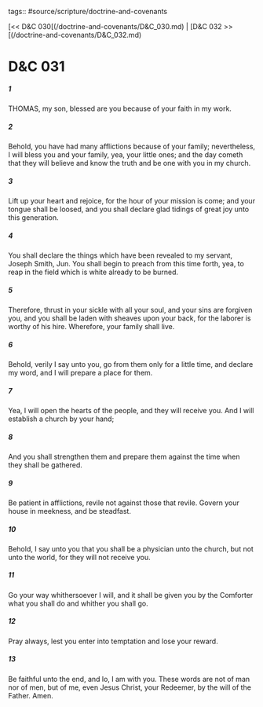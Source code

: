 tags:: #source/scripture/doctrine-and-covenants

[<< D&C 030[(/doctrine-and-covenants/D&C_030.md) | [D&C 032 >>[(/doctrine-and-covenants/D&C_032.md)

# D&C 031

##### 1

THOMAS, my son, blessed are you because of your faith in my work.

##### 2

Behold, you have had many afflictions because of your family; nevertheless, I will bless you and your family, yea, your little ones; and the day cometh that they will believe and know the truth and be one with you in my church.

##### 3

Lift up your heart and rejoice, for the hour of your mission is come; and your tongue shall be loosed, and you shall declare glad tidings of great joy unto this generation.

##### 4

You shall declare the things which have been revealed to my servant, Joseph Smith, Jun. You shall begin to preach from this time forth, yea, to reap in the field which is white already to be burned.

##### 5

Therefore, thrust in your sickle with all your soul, and your sins are forgiven you, and you shall be laden with sheaves upon your back, for the laborer is worthy of his hire. Wherefore, your family shall live.

##### 6

Behold, verily I say unto you, go from them only for a little time, and declare my word, and I will prepare a place for them.

##### 7

Yea, I will open the hearts of the people, and they will receive you. And I will establish a church by your hand;

##### 8

And you shall strengthen them and prepare them against the time when they shall be gathered.

##### 9

Be patient in afflictions, revile not against those that revile. Govern your house in meekness, and be steadfast.

##### 10

Behold, I say unto you that you shall be a physician unto the church, but not unto the world, for they will not receive you.

##### 11

Go your way whithersoever I will, and it shall be given you by the Comforter what you shall do and whither you shall go.

##### 12

Pray always, lest you enter into temptation and lose your reward.

##### 13

Be faithful unto the end, and lo, I am with you. These words are not of man nor of men, but of me, even Jesus Christ, your Redeemer, by the will of the Father. Amen.
